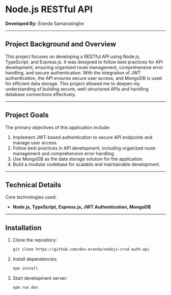 # Node.js RESTful API  
**Developed By:** Eranda Samarasinghe  
<hr />

## Project Background and Overview  
This project focuses on developing a RESTful API using Node.js, TypeScript, and Express.js. It was designed to follow best practices for API development, 
ensuring organized route management, comprehensive error handling, and secure authentication. With the integration of JWT authentication, the API ensures secure user access, 
and MongoDB is used for efficient data storage. This project allowed me to deepen my understanding of building secure, well-structured APIs and handling database connections effectively.  
<hr />

## Project Goals  
The primary objectives of this application include:  

1. Implement JWT-based authentication to secure API endpoints and manage user access.
2. Follow best practices in API development, including organized route management and comprehensive error handling.
3. Use MongoDB as the data storage solution for the application.
4. Build a modular codebase for scalable and maintainable development.
<hr />

## Technical Details  
Core technologies used:  

- **Node.js, TypeScript, Express.js, JWT Authentication, MongoDB**  
<hr />

## Installation  
1. Clone the repository:  
   ```sh
   git clone https://github.com/dev-eranda/nodejs-crud-auth-api

2. Install dependencies:  
   ```sh
   npm install

3. Start development server:
   ```sh
   npm run dev 
